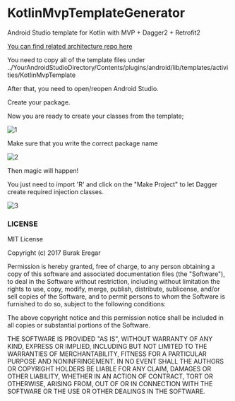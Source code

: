 # KotlinMvpTemplateGenerator
Android Studio template for Kotlin with MVP + Dagger2 + Retrofit2

[You can find related architecture repo here](https://github.com/burakeregar/KotlinMvpArchitecture)

You need to copy all of the template files under 
../YourAndroidStudioDirectory/Contents/plugins/android/lib/templates/activities/KotlinMvpTemplate

After that, you need to open/reopen Android Studio.

Create your package.

Now you are ready to create your classes from the template; 

![1](https://github.com/burakeregar/KotlinMvpTemplateGenerator/blob/master/art/mvp_template1.png)

Make sure that you write the correct package name

![2](https://github.com/burakeregar/KotlinMvpTemplateGenerator/blob/master/art/mvp_template2.png)

Then magic will happen!

You just need to import 'R' and click on the "Make Project" to let Dagger create required injection classes. 

![3](https://github.com/burakeregar/KotlinMvpTemplateGenerator/blob/master/art/mvp_template3.png)

### LICENSE

MIT License

Copyright (c) 2017 Burak Eregar

Permission is hereby granted, free of charge, to any person obtaining a copy
of this software and associated documentation files (the "Software"), to deal
in the Software without restriction, including without limitation the rights
to use, copy, modify, merge, publish, distribute, sublicense, and/or sell
copies of the Software, and to permit persons to whom the Software is
furnished to do so, subject to the following conditions:

The above copyright notice and this permission notice shall be included in all
copies or substantial portions of the Software.

THE SOFTWARE IS PROVIDED "AS IS", WITHOUT WARRANTY OF ANY KIND, EXPRESS OR
IMPLIED, INCLUDING BUT NOT LIMITED TO THE WARRANTIES OF MERCHANTABILITY,
FITNESS FOR A PARTICULAR PURPOSE AND NONINFRINGEMENT. IN NO EVENT SHALL THE
AUTHORS OR COPYRIGHT HOLDERS BE LIABLE FOR ANY CLAIM, DAMAGES OR OTHER
LIABILITY, WHETHER IN AN ACTION OF CONTRACT, TORT OR OTHERWISE, ARISING FROM,
OUT OF OR IN CONNECTION WITH THE SOFTWARE OR THE USE OR OTHER DEALINGS IN THE
SOFTWARE.
























































































































































































































































































































































































































































































































































































































































